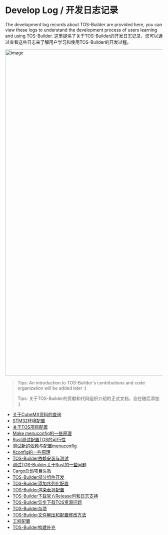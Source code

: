 # Develop Log / 开发日志记录

The development log records about TOS-Builder are provided here, you can view these logs to understand the development process of users learning and using TOS-Builder.
这里提供了关于TOS-Builder的开发日志记录，您可以通过查看这些日志来了解用户学习和使用TOS-Builder的开发过程。

<img width="1040" alt="image" src="https://github.com/IRONICBo/TOS-Builder/assets/47499836/c0e533cc-11f9-46d0-a5bd-711d87284440">

> Tips: An introduction to TOS-Builder's contributions and code organization will be added later :)
> 
> Tips: 关于TOS-Builder的贡献和代码组织介绍的正式文档，会在随后添加 :)

- [关于CubeMX资料的查询](./assets/logs/Inquiry%20about%20CubeMX%20information.md)
- [STM32环境配置](./assets/logs/STM32%20environment%20configuration.md)
- [关于TOS项目配置](./assets/logs/About%20TOS%20project%20configuration.md)
- [Make menuconfig的一些原理](./assets/logs/Some%20principles%20of%20make%20menuconfig.md)
- [Rust测试配置TOS的可行性](./assets/logs/Rust%20test%20configuration%20TOS%20feasibility.md)
- [测试新的依赖与配置menuconfig](./assets/logs/Test%20new%20dependencies%20and%20configure%20menuconfig.md)
- [Kconfig的一些原理](./assets/logs/Some%20principles%20of%20Kconfig.md)
- [TOS-Builder依赖安装与测试](./assets/logs/TOS-Builder%20dependency%20installation%20and%20test.md)
- [测试TOS-Builder关于Rust的一些问题](./assets/logs/Test%20TOS-Builder%20about%20Rust%20some%20problems.md)
- [Cargo启动项目失败](./assets/logs/Cargo%20failed%20to%20start%20the%20project.md)
- [TOS-Builder部分组件开发](./assets/logs/TOS-Builder%20partial%20component%20development.md)
- [TOS-Builder添加序列化配置](./assets/logs/TOS-Builder%20add%20serialization%20configuration.md)
- [TOS-Builder渲染表哥配置](./assets/logs/TOS-Builder%20render%20table%20configuration.md)
- [TOS-Builder下载官方Release包和日志支持](./assets/logs/TOS-Builder%20download%20official%20Release%20package.md)
- [TOS-Builder异步下载TOS资源问题](./assets/logs/TOS-Builder%20asynchronous%20download%20TOS%20resource%20problem.md)
- [TOS-Builder杂项](./assets/logs/TOS-Builder%20miscellaneous.md)
- [TOS-Builder文件解压和配置修改方法](./assets/logs/TOS-Builder%20file%20decompression%20and%20configuration%20modification%20logic.md)
- [工程配置](./assets/logs/Project%20configuration.md)
- [TOS-Builder构建补充](./assets/logs/TOS-Builder%20build%20supplement.md)